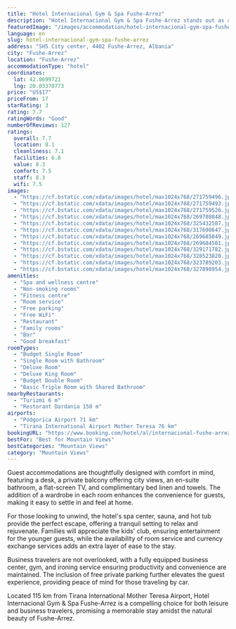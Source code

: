 ```yaml
---
title: "Hotel Internacional Gym & Spa Fushe-Arrez"
description: "Hotel Internacional Gym & Spa Fushe-Arrez stands out as a premier destination for travelers seeking a blend of comfort, wellness, and scenic beauty in Fushe-Arrez."
featuredImage: "/images/accommodation/hotel-internacional-gym-spa-fushe-arrez-271759496.jpg"
language: en
slug: hotel-internacional-gym-spa-fushe-arrez
address: "SH5 City center, 4402 Fushe-Arrez, Albania"
city: "Fushe-Arrez"
location: "Fushe-Arrez"
accommodationType: "hotel"
coordinates:
  lat: 42.0699721
  lng: 20.03370773
price: "US$17"
priceFrom: 17
starRating: 3
rating: 7.7
ratingWords: "Good"
numberOfReviews: 127
ratings:
  overall: 7.7
  location: 8.1
  cleanliness: 7.1
  facilities: 6.8
  value: 8.3
  comfort: 7.5
  staff: 8.3
  wifi: 7.5
images:
  - "https://cf.bstatic.com/xdata/images/hotel/max1024x768/271759496.jpg?k=7ab3f6fcdd55f467a5cb1759f75555e569cb12c0547684d120a6c22555be86bc&o=&hp=1"
  - "https://cf.bstatic.com/xdata/images/hotel/max1024x768/271759493.jpg?k=7eab5bc547ec19a4ebb669a53da398759977856a55add8c499bfaa94b1aa2e57&o=&hp=1"
  - "https://cf.bstatic.com/xdata/images/hotel/max1024x768/271759526.jpg?k=a5b7d46a7c454c2c66f7d091c8f2d4a182119c59dc2aa0ce45e8bcb94953f8fd&o=&hp=1"
  - "https://cf.bstatic.com/xdata/images/hotel/max1024x768/269708848.jpg?k=0c359bd24e3b1b5b6495e63247821e50f39e57488dba04f0fc1cf79c4ed028a6&o=&hp=1"
  - "https://cf.bstatic.com/xdata/images/hotel/max1024x768/325432587.jpg?k=5c9b0cea98044a88d7ccb5905c4021dc90a434a4c2ef5a627f206b535596331c&o=&hp=1"
  - "https://cf.bstatic.com/xdata/images/hotel/max1024x768/317690647.jpg?k=89b4b363e9b294c31f63e67a931409ed353eac13f98404608b7ffc9ecd825d83&o=&hp=1"
  - "https://cf.bstatic.com/xdata/images/hotel/max1024x768/269685049.jpg?k=d45d37d21c6b938d035a66d7d9da2c25b9bc9c31d39bec5b794c3c34d1430028&o=&hp=1"
  - "https://cf.bstatic.com/xdata/images/hotel/max1024x768/269684501.jpg?k=84f5ab53ee34457410a1e7b8c82e732727f6e2cb7cc1b052020ef096e64ae098&o=&hp=1"
  - "https://cf.bstatic.com/xdata/images/hotel/max1024x768/329171782.jpg?k=3896f13daacfdfa3f4355833e799536380a2b371780d07165e7a3c2ed6aa45b4&o=&hp=1"
  - "https://cf.bstatic.com/xdata/images/hotel/max1024x768/328523820.jpg?k=9a0c168747559a1194810c9e5e1697d24cb851bfc83d66521ec483c89e1ded32&o=&hp=1"
  - "https://cf.bstatic.com/xdata/images/hotel/max1024x768/323789203.jpg?k=64a8ff5d2e17c5a0a41132c3e46ffba1fdc42180c2f8c684e7c8aae20ccf7848&o=&hp=1"
  - "https://cf.bstatic.com/xdata/images/hotel/max1024x768/327898954.jpg?k=983270a5a0027ba147fb7985f2db44a7fd752e557980498acded2bc43b30c328&o=&hp=1"
amenities:
  - "Spa and wellness centre"
  - "Non-smoking rooms"
  - "Fitness centre"
  - "Room service"
  - "Free parking"
  - "Free WiFi"
  - "Restaurant"
  - "Family rooms"
  - "Bar"
  - "Good breakfast"
roomTypes:
  - "Budget Single Room"
  - "Single Room with Bathroom"
  - "Deluxe Room"
  - "Deluxe King Room"
  - "Budget Double Room"
  - "Basic Triple Room with Shared Bathroom"
nearbyRestaurants:
  - "Turizmi 6 m"
  - "Restorant Dardania 150 m"
airports:
  - "Podgorica Airport 71 km"
  - "Tirana International Airport Mother Teresa 76 km"
bookingURL: "https://www.booking.com/hotel/al/internacional-fushe-arrez-fushe-arrez.en-gb.html?aid=8035640"
bestFor: "Best for Mountain Views"
bestCategories: "Mountain Views"
category: "Mountain Views"
---
```


Guest accommodations are thoughtfully designed with comfort in mind, featuring a desk, a private balcony offering city views, an en-suite bathroom, a flat-screen TV, and complimentary bed linen and towels. The addition of a wardrobe in each room enhances the convenience for guests, making it easy to settle in and feel at home.

For those looking to unwind, the hotel's spa center, sauna, and hot tub provide the perfect escape, offering a tranquil setting to relax and rejuvenate. Families will appreciate the kids' club, ensuring entertainment for the younger guests, while the availability of room service and currency exchange services adds an extra layer of ease to the stay.

Business travelers are not overlooked, with a fully equipped business center, gym, and ironing service ensuring productivity and convenience are maintained. The inclusion of free private parking further elevates the guest experience, providing peace of mind for those traveling by car.

Located 115 km from Tirana International Mother Teresa Airport, Hotel Internacional Gym & Spa Fushe-Arrez is a compelling choice for both leisure and business travelers, promising a memorable stay amidst the natural beauty of Fushe-Arrez.